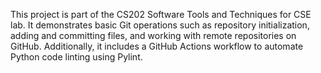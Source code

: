 This project is part of the CS202 Software Tools and Techniques for CSE lab. It demonstrates basic Git operations such as repository initialization, adding and committing files, and working with remote repositories on GitHub. Additionally, it includes a GitHub Actions workflow to automate Python code linting using Pylint.
